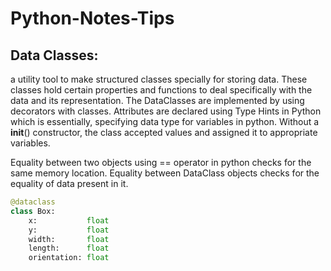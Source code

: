 # Python-Notes-Tips

## Data Classes: 
a utility tool to make structured classes specially for storing data. These classes hold certain properties and functions to deal specifically with the data and its representation. The DataClasses are implemented by using decorators with classes. Attributes are declared using Type Hints in Python which is essentially, specifying data type for variables in python. Without a __init__() constructor, the class accepted values and assigned it to appropriate variables.

Equality between two objects using == operator in python checks for the same memory location. Equality between DataClass objects checks for the equality of data present in it. 

```py
@dataclass
class Box:
    x:           float
    y:           float
    width:       float
    length:      float
    orientation: float
```
 

